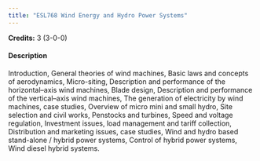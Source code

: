 ```yaml
---
title: "ESL768 Wind Energy and Hydro Power Systems"
---
```

**Credits:** 3 (3-0-0)

#### Description
Introduction, General theories of wind machines, Basic laws and concepts of aerodynamics, Micro-siting, Description and performance of the horizontal–axis wind machines, Blade design, Description and performance of the vertical–axis wind machines, The generation of electricity by wind machines, case studies, Overview of micro mini and small hydro, Site selection and civil works, Penstocks and turbines, Speed and voltage regulation, Investment issues, load management and tariff collection, Distribution and marketing issues, case studies, Wind and hydro based stand-alone / hybrid power systems, Control of hybrid power systems, Wind diesel hybrid systems.